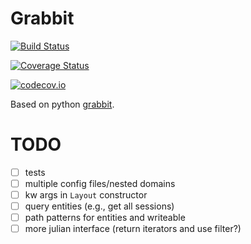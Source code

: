 # Grabbit

[![Build Status](https://travis-ci.org/kleinschmidt/Grabbit.jl.svg?branch=master)](https://travis-ci.org/kleinschmidt/Grabbit.jl)

[![Coverage Status](https://coveralls.io/repos/kleinschmidt/Grabbit.jl/badge.svg?branch=master&service=github)](https://coveralls.io/github/kleinschmidt/Grabbit.jl?branch=master)

[![codecov.io](http://codecov.io/github/kleinschmidt/Grabbit.jl/coverage.svg?branch=master)](http://codecov.io/github/kleinschmidt/Grabbit.jl?branch=master)

Based on python [grabbit](https://github.com/grabbles/grabbit).

# TODO

- [ ] tests
- [ ] multiple config files/nested domains
- [ ] kw args in `Layout` constructor
- [ ] query entities (e.g., get all sessions)
- [ ] path patterns for entities and writeable
- [ ] more julian interface (return iterators and use filter?)
